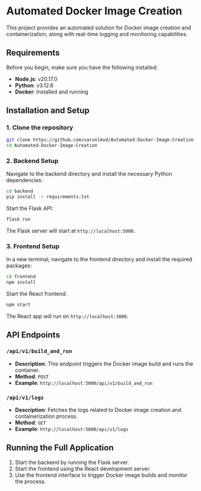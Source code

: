 # Automated Docker Image Creation

This project provides an automated solution for Docker image creation and containerization, along with real-time logging and monitoring capabilities.

## Requirements

Before you begin, make sure you have the following installed:
* **Node.js**: v20.17.0
* **Python**: v3.12.6
* **Docker**: Installed and running

## Installation and Setup

### 1. Clone the repository

```bash
git clone https://github.com/varunlmxd/Automated-Docker-Image-Creation.git
cd Automated-Docker-Image-Creation
```

### 2. Backend Setup

Navigate to the backend directory and install the necessary Python dependencies:

```bash
cd backend
pip install -r requirements.txt
```

Start the Flask API:

```bash
flask run
```

The Flask server will start at `http://localhost:5000`.

### 3. Frontend Setup

In a new terminal, navigate to the frontend directory and install the required packages:

```bash
cd frontend
npm install
```

Start the React frontend:

```bash
npm start
```

The React app will run on `http://localhost:3000`.

## API Endpoints

### `/api/v1/build_and_run`
* **Description**: This endpoint triggers the Docker image build and runs the container.
* **Method**: `POST`
* **Example**: `http://localhost:5000/api/v1/build_and_run`

### `/api/v1/logs`
* **Description**: Fetches the logs related to Docker image creation and containerization process.
* **Method**: `GET`
* **Example**: `http://localhost:5000/api/v1/logs`

## Running the Full Application

1. Start the backend by running the Flask server.
2. Start the frontend using the React development server.
3. Use the frontend interface to trigger Docker image builds and monitor the process.
